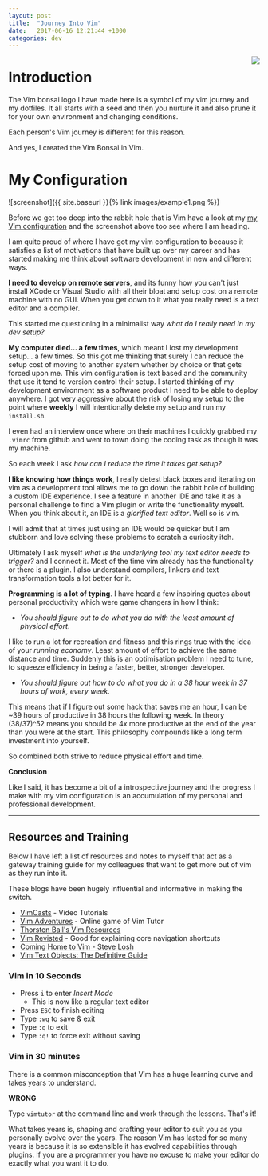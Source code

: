 ```yaml
---
layout: post
title:  "Journey Into Vim"
date:   2017-06-16 12:21:44 +1000
categories: dev
---
```


<img style="float:right; align: right;" src="{{ site.baseurl }}{% link images/vim-bonsai.svg %}" />

# Introduction

The Vim bonsai logo I have made here is a symbol of my vim journey and my dotfiles.
It all starts with a seed and then you nurture it and also prune it for your 
own environment and changing conditions. 

Each person's Vim journey is different for this reason.

And yes, I created the Vim Bonsai in Vim.


# My Configuration

![screenshot]({{ site.baseurl }}{% link images/example1.png %})

Before we get too deep into the rabbit hole that is Vim have a look at my [my Vim configuration](https://github.com/neozenith/vim-dotfiles) and the screenshot above too see where I am heading.

I am quite proud of where I have got my vim configuration to because it 
satisfies a list of motivations that have built up over my career and has started 
making me think about software development in new and different ways.

**I need to develop on remote servers**, and its funny how you can't just install
XCode or Visual Studio with all their bloat and setup cost on a remote machine 
with no GUI. 
When you get down to it what you really need is a text editor and a compiler. 

This started me questioning in a minimalist way *what do I really need in my dev setup?*

**My computer died... a few times**, which meant I lost my development setup...
 a few times. So this got me thinking that surely I can reduce the setup cost of
 moving to another system whether by choice or that gets forced upon me.
 This vim configuration is text based and the community that use it tend to 
 version control their setup. I started thinking of my development environment 
 as a software product I need to be able to deploy anywhere. I got very 
 aggressive about the risk of losing my setup to the point where **weekly** 
 I will intentionally delete my setup and run my `install.sh`. 
 
 I even had an interview once where on their machines I quickly grabbed my `.vimrc` from github
 and went to town doing the coding task as though it was my machine.
 
 So each week I ask *how can I reduce the time it takes get setup?*

**I like knowing how things work**, I really detest black boxes and iterating 
on vim as a development tool allows me to go down the rabbit hole of building
a custom IDE experience. I see a feature in another IDE and take it as a personal
challenge to find a Vim plugin or write the functionality myself.
When you think about it, an IDE is a *glorified text editor*. Well so is vim.

I will admit that at times just using an IDE would be quicker but I am stubborn 
and love solving these problems to scratch a curiosity itch.

Ultimately I ask myself *what is the underlying tool my text editor needs to trigger?* 
and I connect it. Most of the time vim already has the functionality or there is
a plugin. I also understand compilers, linkers and text transformation tools
a lot better for it.

**Programming is a lot of typing**. I have heard a few inspiring quotes about
personal productivity which were game changers in how I think:

 - *You should figure out to do what you do with the least amount of physical effort*.

I like to run a lot for recreation and fitness and this rings true with the idea
of your *running economy*. Least amount of effort to achieve the same distance and time.
Suddenly this is an optimisation problem I need to tune, to squeeze efficiency in 
being a faster, better, stronger developer.

 - *You should figure out how to do what you do in a 38 hour week in 37 hours of work, every week.*

This means that if I figure out some hack that saves me an hour, I can be ~39
hours of productive in 38 hours the following week. In theory (38/37)^52 means
you should be 4x more productive at the end of the year than you were at the start.
This philosophy compounds like a long term investment into yourself.

So combined both strive to reduce physical effort and time. 

**Conclusion**

Like I said, it has become a bit of a introspective journey and the progress I 
make with my vim configuration is an accumulation of my personal and professional 
development.


----

## Resources and Training

Below I have left a list of resources and notes to myself that act as a gateway
training guide for my colleagues that want to get more out of vim as they run 
into it.

These blogs have been hugely influential and informative in making the switch.

 - [VimCasts][vimcasts] - Video Tutorials
 - [Vim Adventures][vim-adventures] - Online game of Vim Tutor
 - [Thorsten Ball's Vim Resources][thorsten-ball-vim-resources]
 - [Vim Revisted][vim-revisited] - Good for explaining core navigation shortcuts
 - [Coming Home to Vim - Steve Losh][coming-home]
 - [Vim Text Objects: The Definitive Guide][text-objects]

[vimcasts]: http://vimcasts.org/
[vim-adventures]: https://vim-adventures.com/
[thorsten-ball-vim-resources]: https://thorstenball.com/blog/2012/07/09/vim-learning-resources/
[vim-revisited]: http://mislav.net/2011/12/vim-revisited/
[coming-home]: http://stevelosh.com/blog/2010/09/coming-home-to-vim/
[text-objects]: http://blog.carbonfive.com/2011/10/17/vim-text-objects-the-definitive-guide/

### Vim in 10 Seconds

 - Press `i` to enter *Insert Mode*
    - This is now like a regular text editor
 - Press `ESC` to finish editing
 - Type `:wq` to save & exit
 - Type `:q` to exit
 - Type `:q!` to force exit without saving

### Vim in 30 minutes

There is a common misconception that Vim has a huge learning curve and takes
years to understand.

**WRONG**

Type `vimtutor` at the command line and work through the lessons. That's it!

What takes years is, shaping and crafting your editor to suit you as you 
personally evolve over the years. The reason Vim has lasted for so many years
is because it is so extensible it has evolved capabilities through plugins. If 
you are a programmer you have no excuse to make your editor do exactly what you
want it to do.
